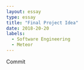 ```yaml
---
layout: essay
type: essay
title: "Final Project Idea"
date: 2018-20-20
labels:
  - Software Engineering
  - Meteor
---
```


Commit
